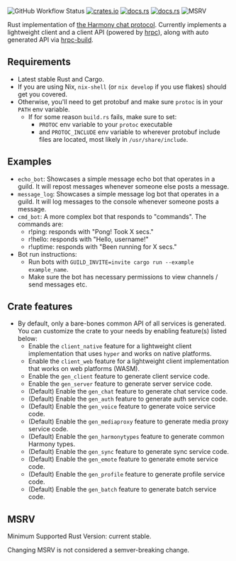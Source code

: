 ![GitHub Workflow Status](https://img.shields.io/github/workflow/status/yusdacra/harmony_rust_sdk/Rust)
[![crates.io](https://img.shields.io/crates/v/harmony_rust_sdk)](https://crates.io/crates/harmony_rust_sdk)
[![docs.rs](https://docs.rs/harmony_rust_sdk/badge.svg)](https://docs.rs/harmony_rust_sdk)
[![docs.rs](https://img.shields.io/badge/docs-master-blue)](https://harmonyapp.io/harmony_rust_sdk)
![MSRV](https://img.shields.io/badge/MSRV-current%20stable-red)

Rust implementation of [the Harmony chat protocol](https://github.com/harmony-development).
Currently implements a lightweight client and a client API (powered by [hrpc](https://crates.io/crates/hrpc)),
along with auto generated API via [hrpc-build](https://crates.io/crates/hrpc-build).

## Requirements

- Latest stable Rust and Cargo.
- If you are using Nix, `nix-shell` (or `nix develop` if you use flakes) should
get you covered.
- Otherwise, you'll need to get protobuf and make sure `protoc` is in your `PATH`
env variable.
  - If for some reason `build.rs` fails, make sure to set:
    - `PROTOC` env variable to your `protoc` executable
    - and `PROTOC_INCLUDE` env variable to wherever protobuf include files are
    located, most likely in `/usr/share/include`.

## Examples

- `echo_bot`: Showcases a simple message echo bot that operates in a guild.
It will repost messages whenever someone else posts a message.
- `message_log`: Showcases a simple message log bot that operates in a guild.
It will log messages to the console whenever someone posts a message.
- `cmd_bot`: A more complex bot that responds to "commands". The commands are:
  - r!ping: responds with "Pong! Took X secs."
  - r!hello: responds with "Hello, username!"
  - r!uptime: responds with "Been running for X secs."
- Bot run instructions:
  - Run bots with `GUILD_INVITE=invite cargo run --example example_name`.
  - Make sure the bot has necessary permissions to view channels / send messages etc.

## Crate features

- By default, only a bare-bones common API of all services is generated. You can
customize the crate to your needs by enabling feature(s) listed below:
  - Enable the `client_native` feature for a lightweight client implementation
  that uses `hyper` and works on native platforms.
  - Enable the `client_web` feature for a lightweight client implementation that
  works on web platforms (WASM).
  - Enable the `gen_client` feature to generate client service code.
  - Enable the `gen_server` feature to generate server service code.
  - (Default) Enable the `gen_chat` feature to generate chat service code.
  - (Default) Enable the `gen_auth` feature to generate auth service code.
  - (Default) Enable the `gen_voice` feature to generate voice service code.
  - (Default) Enable the `gen_mediaproxy` feature to generate media proxy service code.
  - (Default) Enable the `gen_harmonytypes` feature to generate common Harmony types.
  - (Default) Enable the `gen_sync` feature to generate sync service code.
  - (Default) Enable the `gen_emote` feature to generate emote service code.
  - (Default) Enable the `gen_profile` feature to generate profile service code.
  - (Default) Enable the `gen_batch` feature to generate batch service code.

## MSRV

Minimum Supported Rust Version: current stable.

Changing MSRV is not considered a semver-breaking change.
